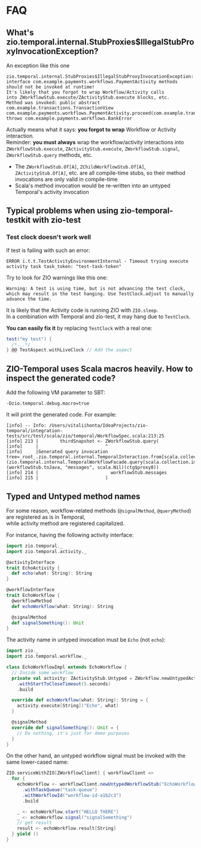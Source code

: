 # FAQ

<head>
  <meta charset="UTF-8" />
  <meta name="author" content="Vitalii Honta" />
  <meta name="description" content="ZIO Temporal FAQ" />
  <meta name="keywords" content="scala, zio, temporal, zio-temporal, workflow management" />
</head>

## What's zio.temporal.internal.StubProxies$IllegalStubProxyInvocationException?

An exception like this one
```
zio.temporal.internal.StubProxies$IllegalStubProxyInvocationException: interface com.example.payments.workflows.PaymentActivity methods should not be invoked at runtime!
It's likely that you forgot to wrap Workflow/Activity calls
into ZWorkflowStub.execute/ZActivityStub.execute blocks, etc.
Method was invoked: public abstract com.example.transactions.TransactionView com.example.payments.workflows.PaymentActivity.proceed(com.example.transactions.ProceedTransactionCommand) throws com.example.payments.workflows.BankError
```
Actually means what it says: **you forgot to wrap** Workflow or Activity interaction.  
Reminder: **you must always** wrap the workflow/activity interactions into `ZWorkflowStub.execute`, `ZActivityStub.execute`, `ZWorkflowStub.signal`, `ZWorkflowStub.query` methods, etc.
- The `ZWorkflowStub.Of[A]`, `ZChildWorkflowStub.Of[A]`, `ZActivityStub.Of[A]`, etc. are all compile-time stubs, so their method invocations are only valid in compile-time
- Scala's method invocation would be re-written into an untyped Temporal's activity invocation


## Typical problems when using zio-temporal-testkit with zio-test

### Test clock doesn't work well

If test is failing with such an error:

```
ERROR i.t.t.TestActivityEnvironmentInternal - Timeout trying execute activity task task_token: "test-task-token"
```

Try to look for ZIO warnings like this one:

```
Warning: A test is using time, but is not advancing the test clock, which may result in the test hanging. Use TestClock.adjust to manually advance the time.
```

It is likely that the Activity code is running ZIO with `ZIO.sleep`.  
In a combination with Temporal and zio-test, it may hang due to `TestClock`.

**You can easily fix it** by replacing `TestClock` with a real one:

```scala
test("my test") {
  /*...*/
} @@ TestAspect.withLiveClock // Add the aspect
```

## ZIO-Temporal uses Scala macros heavily. How to inspect the generated code?

Add the following VM parameter to SBT:

```
-Dzio.temporal.debug.macro=true
```

It will print the generated code. For example:

```shell
[info] -- Info: /Users/vitaliihonta/IdeaProjects/zio-temporal/integration-tests/src/test/scala/zio/temporal/WorkflowSpec.scala:213:25 
[info] 213 |        thirdSnapshot <- ZWorkflowStub.query(
[info]     |                         ^
[info]     |Generated query invocation tree=_root_.zio.temporal.internal.TemporalInteraction.from[scala.collection.immutable.List[scala.Predef.String]](zio.temporal.internal.TemporalWorkflowFacade.query[scala.collection.immutable.List[scala.Predef.String]](workflowStub.toJava, "messages", scala.Nil)(ctg$proxy8))
[info] 214 |                           workflowStub.messages
[info] 215 |                         )
```

## Typed and Untyped method names

For some reason, workflow-related methods (`@signalMethod`, `@queryMethod`) are registered as is in
Temporal,  
while activity method are registered capitalized.

For instance, having the following activity interface:

```scala mdoc:silent
import zio.temporal._
import zio.temporal.activity._

@activityInterface
trait EchoActivity {
  def echo(what: String): String
}

@workflowInterface
trait EchoWorkflow {
  @workflowMethod
  def echoWorkflow(what: String): String

  @signalMethod
  def signalSomething(): Unit
}
```

The activity name in untyped invocation must be `Echo` (not `echo`):

```scala mdoc:silent
import zio._
import zio.temporal.workflow._

class EchoWorkflowImpl extends EchoWorkflow {
  // Inside some workflow
  private val activity: ZActivityStub.Untyped = ZWorkflow.newUntypedActivityStub
    .withStartToCloseTimeout(5.seconds)
    .build

  override def echoWorkflow(what: String): String = {
    activity.execute[String]("Echo", what)
  }

  @signalMethod
  override def signalSomething(): Unit = {
    // Do nothing, it's just for demo purposes
  }
}
```

On the other hand, an untyped workflow signal must be invoked with the same lower-cased name:

```scala mdoc:silent
ZIO.serviceWithZIO[ZWorkflowClient] { workflowClient =>
  for {
    echoWorkflow <- workflowClient.newUntypedWorkflowStub("EchoWorkflow")
      .withTaskQueue("task-queue")
      .withWorkflowId("workflow-id-a1b2c3")
      .build

    _ <- echoWorkflow.start("HELLO THERE")
    _ <- echoWorkflow.signal("signalSomething")
    // get result
    result <- echoWorkflow.result[String]
  } yield ()
}
```
